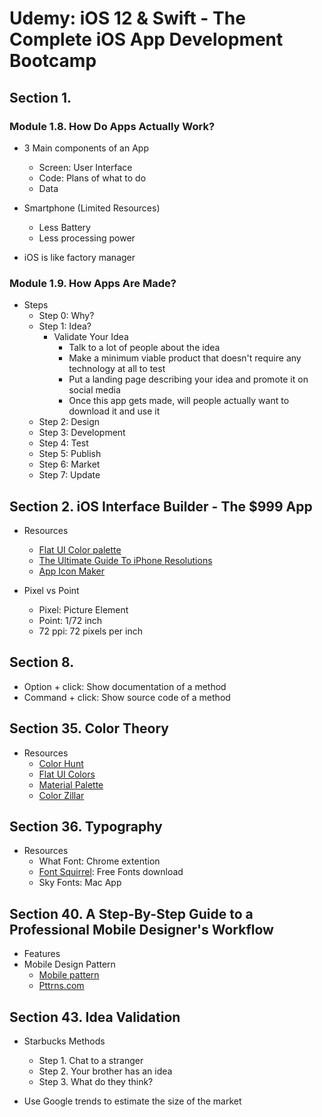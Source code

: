 # Udemy: iOS 12 & Swift - The Complete iOS App Development Bootcamp

## Section 1.

### Module 1.8. How Do Apps Actually Work?
* 3 Main components of an App
  - Screen: User Interface
  - Code: Plans of what to do
  - Data


* Smartphone (Limited Resources)
  - Less Battery
  - Less processing power


* iOS is like factory manager


### Module 1.9. How Apps Are Made?
* Steps
  - Step 0: Why?
  - Step 1: Idea?
    - Validate Your Idea
      - Talk to a lot of people about the idea
      - Make a minimum viable product that doesn't require any technology at all to test
      - Put a landing page describing your idea and promote it on social media
      - Once this app gets made, will people actually want to download it and use it
  - Step 2: Design
  - Step 3: Development
  - Step 4: Test
  - Step 5: Publish
  - Step 6: Market
  - Step 7: Update


## Section 2. iOS Interface Builder - The $999 App

* Resources
  - [Flat UI Color palette](https://flatuicolors.com/)
  - [The Ultimate Guide To iPhone Resolutions](https://www.paintcodeapp.com/news/ultimate-guide-to-iphone-resolutions)
  - [App Icon Maker](https://appiconmaker.co/)


* Pixel vs Point
  - Pixel: Picture Element
  - Point: 1/72 inch
  - 72 ppi: 72 pixels per inch


## Section 8.

* Option + click: Show documentation of a method
* Command + click: Show source code of a method


## Section 35. Color Theory

* Resources
  - [Color Hunt](https://colorhunt.co/)
  - [Flat UI Colors](https://flatuicolors.com/)
  - [Material Palette](https://www.materialpalette.com/)
  - [Color Zillar](http://www.colorzilla.com/)


## Section 36. Typography
* Resources
  - What Font: Chrome extention
  - [Font Squirrel](https://www.fontsquirrel.com/): Free Fonts download
  - Sky Fonts: Mac App


## Section 40. A Step-By-Step Guide to a Professional Mobile Designer's Workflow

* Features
* Mobile Design Pattern
  - [Mobile pattern](https://mobile-patterns.com/)
  - [Pttrns.com](https://pttrns.com)

## Section 43. Idea Validation

* Starbucks Methods
  - Step 1. Chat to a stranger
  - Step 2. Your brother has an idea
  - Step 3. What do they think?


* Use Google trends to estimate the size of the market
